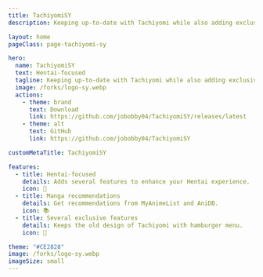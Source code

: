 ```yaml
---
title: TachiyomiSY
description: Keeping up-to-date with Tachiyomi while also adding exclusive features

layout: home
pageClass: page-tachiyomi-sy

hero:
  name: TachiyomiSY
  text: Hentai-focused
  tagline: Keeping up-to-date with Tachiyomi while also adding exclusive features
  image: /forks/logo-sy.webp
  actions:
    - theme: brand
      text: Download
      link: https://github.com/jobobby04/TachiyomiSY/releases/latest
    - theme: alt
      text: GitHub
      link: https://github.com/jobobby04/TachiyomiSY

customMetaTitle: TachiyomiSY

features:
  - title: Hentai-focused
    details: Adds several features to enhance your Hentai experience.
    icon: 🔞
  - title: Manga recommendations
    details: Get recommendations from MyAnimeList and AniDB.
    icon: 📚
  - title: Several exclusive features
    details: Keeps the old design of Tachiyomi with hamburger menu.
    icon: 👵

theme: "#CE2828"
image: /forks/logo-sy.webp
imageSize: small
---
```


<br><VPTeamMembers size="small" :members="members" />

<script setup>
import { VPTeamMembers } from "vitepress/theme"

const members = [
  {
    avatar: "https://www.github.com/jobobby04.png",
    name: "jobobby04",
    title: "Creator",
    links: [
      { icon: "github", link: "https://github.com/jobobby04" }
    ]
  },
  {
    avatar: "https://www.github.com/she11sh0cked.png",
    name: "she11sh0cked",
    title: "Extra tracking, filter, recommendations, and more",
    links: [
      { icon: "github", link: "https://github.com/she11sh0cked" }
    ]
  },
  {
    avatar: "https://www.github.com/az4521.png",
    name: "az4521",
    title: "Base recommendations and AZ",
    links: [
      { icon: "github", link: "https://github.com/az4521" }
    ]
  }
]
</script>

<style lang="stylus">
	@import "../.vitepress/theme/styles/forks/tachiyomi-sy.styl"
</style>
